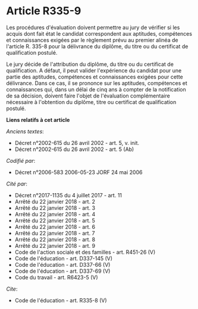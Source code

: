 # Article R335-9

Les procédures d'évaluation doivent permettre au jury de vérifier si les acquis dont fait état le candidat correspondent aux
aptitudes, compétences et connaissances exigées par le règlement prévu au premier alinéa de l'article R. 335-8 pour la
délivrance du diplôme, du titre ou du certificat de qualification postulé. 

Le jury décide de l'attribution du diplôme, du titre ou du certificat de qualification. A défaut, il peut valider
l'expérience du candidat pour une partie des aptitudes, compétences et connaissances exigées pour cette délivrance. Dans ce
cas, il se prononce sur les aptitudes, compétences et connaissances qui, dans un délai de cinq ans à compter de la
notification de sa décision, doivent faire l'objet de l'évaluation complémentaire nécessaire à l'obtention du diplôme, titre
ou certificat de qualification postulé.

**Liens relatifs à cet article**

_Anciens textes_:

  - Décret n°2002-615 du 26 avril 2002 - art. 5, v. init.
  - Décret n°2002-615 du 26 avril 2002 - art. 5 (Ab)

_Codifié par_:

  - Décret n°2006-583 2006-05-23 JORF 24 mai 2006

_Cité par_:

  - Décret n°2017-1135 du 4 juillet 2017 - art. 11
  - Arrêté du 22 janvier 2018 - art. 2
  - Arrêté du 22 janvier 2018 - art. 3
  - Arrêté du 22 janvier 2018 - art. 4
  - Arrêté du 22 janvier 2018 - art. 5
  - Arrêté du 22 janvier 2018 - art. 6
  - Arrêté du 22 janvier 2018 - art. 7
  - Arrêté du 22 janvier 2018 - art. 8
  - Arrêté du 22 janvier 2018 - art. 9
  - Code de l'action sociale et des familles - art. R451-26 (V)
  - Code de l'éducation - art. D337-145 (V)
  - Code de l'éducation - art. D337-66 (V)
  - Code de l'éducation - art. D337-69 (V)
  - Code du travail - art. R6423-5 (V)

_Cite_:

  - Code de l'éducation - art. R335-8 (V)
